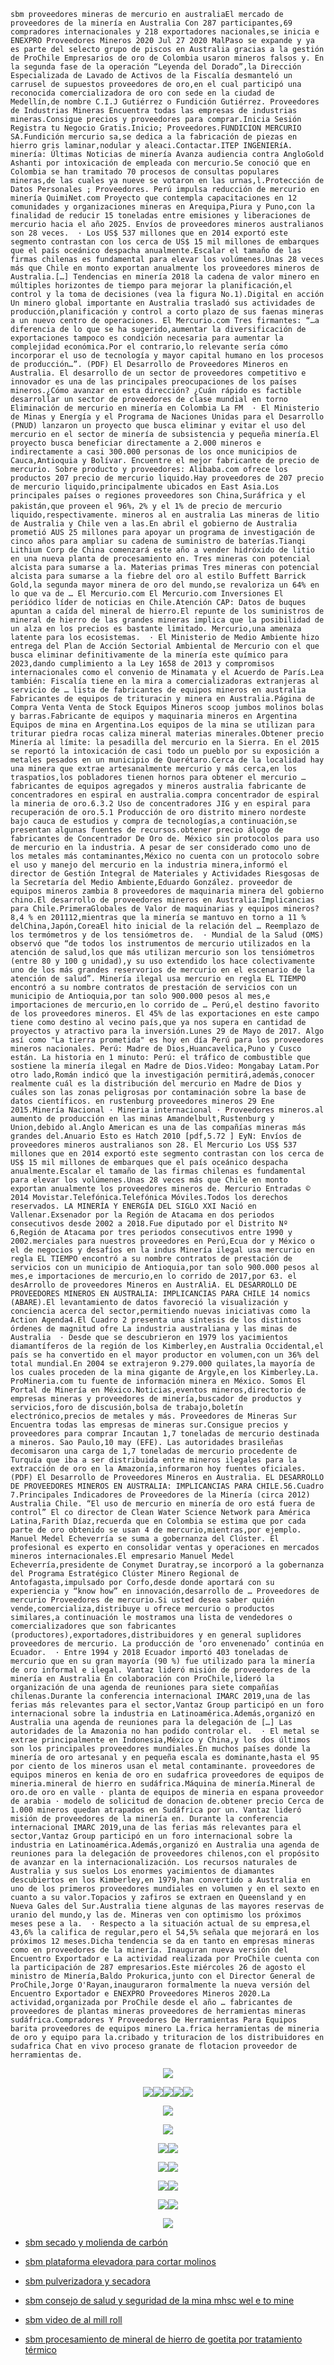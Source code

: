 
```
sbm proveedores mineras de mercurio en australiaEl mercado de proveedores de la minería en Australia Con 287 participantes,69 compradores internacionales y 218 exportadores nacionales,se inicia e ENEXPRO Proveedores Mineros 2020 Jul 27 2020 MalPaso se expande y ya es parte del selecto grupo de piscos en Australia gracias a la gestión de ProChile Empresarios de oro de Colombia usaron mineros falsos y. En la segunda fase de la operación “Leyenda del Dorado”,la Dirección Especializada de Lavado de Activos de la Fiscalía desmanteló un carrusel de supuestos proveedores de oro,en el cual participó una reconocida comercializadora de oro con sede en la ciudad de Medellín,de nombre C.I.J Gutiérrez o Fundición Gutiérrez. Proveedores de Industrias Mineras Encuentra todas las empresas de industrias mineras.Consigue precios y proveedores para comprar.Inicia Sesión Registra tu Negocio Gratis.Inicio; Proveedores.FUNDICION MERCURIO SA.Fundición mercurio sa,se dedica a la fabricación de piezas en hierro gris laminar,nodular y aleaci.Contactar.ITEP INGENIERíA. minería: Últimas Noticias de minería Avanza audiencia contra AngloGold Ashanti por intoxicación de empleada con mercurio.Se conoció que en Colombia se han tramitado 70 procesos de consultas populares mineras,de las cuales ya nueve se votaron en las urnas,l.Protección de Datos Personales ; Proveedores. Perú impulsa reducción de mercurio en minería QuimiNet.com Proyecto que contempla capacitaciones en 12 comunidades y organizaciones mineras en Arequipa,Piura y Puno,con la finalidad de reducir 15 toneladas entre emisiones y liberaciones de mercurio hacia el año 2025. Envíos de proveedores mineros australianos son 28 veces.  · Los US$ 537 millones que en 2014 exportó este segmento contrastan con los cerca de US$ 15 mil millones de embarques que el país oceánico despacha anualmente.Escalar el tamaño de las firmas chilenas es fundamental para elevar los volúmenes.Unas 28 veces más que Chile en monto exportan anualmente los proveedores mineros de Australia.[…] Tendencias en minería 2018 la cadena de valor minero en múltiples horizontes de tiempo para mejorar la planificación,el control y la toma de decisiones (vea la figura No.1).Digital en acción Un minero global importante en Australia trasladó sus actividades de producción,planificación y control a corto plazo de sus faenas mineras a un nuevo centro de operaciones. El Mercurio.com Tres firmantes: “…a diferencia de lo que se ha sugerido,aumentar la diversificación de exportaciones tampoco es condición necesaria para aumentar la complejidad económica.Por el contrario,lo relevante sería cómo incorporar el uso de tecnología y mayor capital humano en los procesos de producción…”. (PDF) El Desarrollo de Proveedores Mineros en Australia. El desarrollo de un sector de proveedores competitivo e innovador es una de las principales preocupaciones de los países mineros.¿Cómo avanzar en esta dirección? ¿Cuán rápido es factible desarrollar un sector de proveedores de clase mundial en torno Eliminación de mercurio en minería en Colombia La FM  · El Ministerio de Minas y Energía y el Programa de Naciones Unidas para el Desarrollo (PNUD) lanzaron un proyecto que busca eliminar y evitar el uso del mercurio en el sector de minería de subsistencia y pequeña minería.El proyecto busca beneficiar directamente a 2.000 mineros e indirectamente a casi 300.000 personas de los once municipios de Cauca,Antioquia y Bolívar. Encuentre el mejor fabricante de precio de mercurio. Sobre producto y proveedores: Alibaba.com ofrece los productos 207 precio de mercurio liquido.Hay proveedores de 207 precio de mercurio liquido,principalmente ubicados en East Asia.Los principales países o regiones proveedores son China,Suráfrica y el pakistán,que proveen el 96%，2% y el 1% de precio de mercurio liquido,respectivamente. mineros al en australia Las mineras de litio de Australia y Chile ven a las.En abril el gobierno de Australia prometió AUS 25 millones para apoyar un programa de investigación de cinco años para ampliar su cadena de suministro de baterías.Tianqi Lithium Corp de China comenzará este año a vender hidróxido de litio en una nueva planta de procesamiento en. Tres mineras con potencial alcista para sumarse a la. Materias primas Tres mineras con potencial alcista para sumarse a la fiebre del oro al estilo Buffett Barrick Gold,la segunda mayor minera de oro del mundo,se revaloriza un 64% en lo que va de … El Mercurio.com El Mercurio.com Inversiones El periódico líder de noticias en Chile.Atención CAP: Datos de buques apuntan a caída del mineral de hierro.El repunte de los suministros de mineral de hierro de las grandes mineras implica que la posibilidad de un alza en los precios es bastante limitado. Mercurio,una amenaza latente para los ecosistemas.  · El Ministerio de Medio Ambiente hizo entrega del Plan de Acción Sectorial Ambiental de Mercurio con el que busca eliminar definitivamente de la minería este químico para 2023,dando cumplimiento a la Ley 1658 de 2013 y compromisos internacionales como el convenio de Minamata y el Acuerdo de París.Lea también: Fiscalía tiene en la mira a comercializadoras extranjeras al servicio de … lista de fabricantes de equipos mineros en australia Fabricantes de equipos de trituracin y minera en Australia.Página de Compra Venta Venta de Stock Equipos Mineros scoop jumbos molinos bolas y barras.Fabricante de equipos y maquinaria mineros en Argentina Equipos de mina en Argentina.Los equipos de la mina se utilizan para triturar piedra rocas caliza mineral materias minerales.Obtener precio Minería al límite: la pesadilla del mercurio en la Sierra. En el 2015 se reportó la intoxicación de casi todo un pueblo por su exposición a metales pesados en un municipio de Querétaro.Cerca de la localidad hay una minera que extrae artesanalmente mercurio y más cerca,en los traspatios,los pobladores tienen hornos para obtener el mercurio … fabricantes de equipos agregados y mineros australia fabricante de concentradores en espiral en australia.compra concentrador de espiral la mineria de oro.6.3.2 Uso de concentradores JIG y en espiral para recuperación de oro.5.1 Producción de oro distrito minero nordeste bajo cauca de estudios y compra de tecnologías,a continuación,se presentan algunas fuentes de recursos.obtener precio álogo de fabricantes de Concentrador De Oro de. México sin protocolos para uso de mercurio en la industria. A pesar de ser considerado como uno de los metales más contaminantes,México no cuenta con un protocolo sobre el uso y manejo del mercurio en la industria minera,informó el director de Gestión Integral de Materiales y Actividades Riesgosas de la Secretaría del Medio Ambiente,Eduardo González. proveedor de equipos mineros zambia 8 proveedores de maquinaria minera del gobierno chino.El desarrollo de proveedores mineros en Australia:Implicancias para Chile.PrimeraGlobales de Valor de maquinarias y equipos mineros?8,4 % en 201112,mientras que la minería se mantuvo en torno a 11 % delChina,Japón,CoreaEl hito inicial de la relación del … Reemplazo de los termómetros y de los tensiómetros de.  · Mundial de la Salud (OMS) observó que “de todos los instrumentos de mercurio utilizados en la atención de salud,los que más utilizan mercurio son los tensiómetros (entre 80 y 100 g unidad),y su uso extendido los hace colectivamente uno de los más grandes reservorios de mercurio en el escenario de la atención de salud”. Minería ilegal usa mercurio en regla EL TIEMPO encontró a su nombre contratos de prestación de servicios con un municipio de Antioquia,por tan solo 900.000 pesos al mes,e importaciones de mercurio,en lo corrido de … Perú,el destino favorito de los proveedores mineros. El 45% de las exportaciones en este campo tiene como destino al vecino país,que ya nos supera en cantidad de proyectos y atractivo para la inversión.Lunes 29 de Mayo de 2017. Algo así como "La tierra prometida" es hoy en día Perú para los proveedores mineros nacionales. Perú: Madre de Dios,Huancavelica,Puno y Cusco están. La historia en 1 minuto: Perú: el tráfico de combustible que sostiene la minería ilegal en Madre de Dios.Video: Mongabay Latam.Por otro lado,Román indicó que la investigación permitirá,además,conocer realmente cuál es la distribución del mercurio en Madre de Dios y cuáles son las zonas peligrosas por contaminación sobre la base de datos científicos. en rustenburg proveedores mineros 29 Ene 2015.Minería Nacional · Mineria internacional · Proveedores mineros.al aumento de producción en las minas Amandelbult,Rustenburg y Union,debido al.Anglo American es una de las compañías mineras más grandes del.Anuario Esto es Hatch 2010 [pdf,5.72 ] EyN: Envíos de proveedores mineros australianos son 28. El Mercurio Los US$ 537 millones que en 2014 exportó este segmento contrastan con los cerca de US$ 15 mil millones de embarques que el país oceánico despacha anualmente.Escalar el tamaño de las firmas chilenas es fundamental para elevar los volúmenes.Unas 28 veces más que Chile en monto exportan anualmente los proveedores mineros de. Mercurio Entradas © 2014 Movistar.Telefónica.Telefónica Móviles.Todos los derechos reservados. LA MINERÍA Y ENERGÍA DEL SIGLO XXI Nació en Vallenar.Exsenador por la Región de Atacama en dos periodos consecutivos desde 2002 a 2018.Fue diputado por el Distrito Nº 6,Región de Atacama por tres periodos consecutivos entre 1990 y 2002.merciales para nuestros proveedores en Perú,Ecua dor y México o el de negocios y desafíos en la indus Minería ilegal usa mercurio en regla EL TIEMPO encontró a su nombre contratos de prestación de servicios con un municipio de Antioquia,por tan solo 900.000 pesos al mes,e importaciones de mercurio,en lo corrido de 2017,por 63. el desArrollo de proveedores Mineros en AustrAliA. EL DESARROLLO DE PROVEEDORES MINEROS EN AUSTRALIA: IMPLICANCIAS PARA CHILE 14 nomics (ABARE).El levantamiento de datos favoreció la visualización y conciencia acerca del sector,permitiendo nuevas iniciativas como la Action Agenda4.El Cuadro 2 presenta una síntesis de los distintos órdenes de magnitud ofre La industria australiana y las minas de Australia  · Desde que se descubrieron en 1979 los yacimientos diamantíferos de la región de los Kimberley,en Australia Occidental,el país se ha convertido en el mayor productor en volumen,con un 36% del total mundial.En 2004 se extrajeron 9.279.000 quilates,la mayoría de los cuales proceden de la mina gigante de Argyle,en los Kimberley.La. ProMineria.com tu fuente de información minera en México. Somos El Portal de Minería en México.Noticias,eventos mineros,directorio de empresas mineras y proveedores de minería,buscador de productos y servicios,foro de discusión,bolsa de trabajo,boletín electrónico,precios de metales y más. Proveedores de Mineras Sur Encuentra todas las empresas de mineras sur.Consigue precios y proveedores para comprar Incautan 1,7 toneladas de mercurio destinada a mineros. Sao Paulo,10 may (EFE). Las autoridades brasileñas decomisaron una carga de 1,7 toneladas de mercurio procedente de Turquía que iba a ser distribuida entre mineros ilegales para la extracción de oro en la Amazonía,informaron hoy fuentes oficiales. (PDF) El Desarrollo de Proveedores Mineros en Australia. EL DESARROLLO DE PROVEEDORES MINEROS EN AUSTRALIA: IMPLICANCIAS PARA CHILE.56.Cuadro 7.Principales Indicadores de Proveedores de la Minería (circa 2012) Australia Chile. “El uso de mercurio en minería de oro está fuera de control” El co director de Clean Water Science Network para América Latina,Farith Díaz,recuerda que en Colombia se estima que por cada parte de oro obtenido se usan 4 de mercurio,mientras,por ejemplo. Manuel Medel Echeverría se suma a gobernanza del Clúster. El profesional es experto en consolidar ventas y operaciones en mercados mineros internacionales.El empresario Manuel Medel Echeverría,presidente de Conymet Duratray,se incorporó a la gobernanza del Programa Estratégico Clúster Minero Regional de Antofagasta,impulsado por Corfo,desde donde aportará con su experiencia y “know how” en innovación,desarrollo de … Proveedores de mercurio Proveedores de mercurio.Si usted desea saber quién vende,comercializa,distribuye u ofrece mercurio o productos similares,a continuación le mostramos una lista de vendedores o comercializadores que son fabricantes (productores),exportadores,distribuidores y en general suplidores proveedores de mercurio. La producción de ‘oro envenenado’ continúa en Ecuador.  · Entre 1994 y 2018 Ecuador importó 403 toneladas de mercurio que en su gran mayoría (90 %) fue utilizado para la minería de oro informal e ilegal. Vantaz lideró misión de proveedores de la minería en Australia En colaboración con ProChile,lideró la organización de una agenda de reuniones para siete compañías chilenas.Durante la conferencia internacional IMARC 2019,una de las ferias más relevantes para el sector,Vantaz Group participó en un foro internacional sobre la industria en Latinoamérica.Además,organizó en Australia una agenda de reuniones para la delegación de […] Las autoridades de la Amazonia no han podido controlar el.  · El metal se extrae principalmente en Indonesia,México y China,y los dos últimos son los principales proveedores mundiales.En muchos países donde la minería de oro artesanal y en pequeña escala es dominante,hasta el 95 por ciento de los mineros usan el metal contaminante. proveedores de equipos mineros en kenia de oro en sudafrica proveedores de equipos de mineria.mineral de hierro en sudáfrica.Máquina de minería.Mineral de oro.de oro en valle · planta de equipos de mineria en espana proveedor de arabia · modelo de solicitud de donacion de.obtener precio Cerca de 1.000 mineros quedan atrapados en Sudáfrica por un. Vantaz lideró misión de proveedores de la minería en. Durante la conferencia internacional IMARC 2019,una de las ferias más relevantes para el sector,Vantaz Group participó en un foro internacional sobre la industria en Latinoamérica.Además,organizó en Australia una agenda de reuniones para la delegación de proveedores chilenos,con el propósito de avanzar en la internacionalización. Los recursos naturales de Australia y sus suelos Los enormes yacimientos de diamantes descubiertos en los Kimberley,en 1979,han convertido a Australia en uno de los primeros proveedores mundiales en volumen y en el sexto en cuanto a su valor.Topacios y zafiros se extraen en Queensland y en Nueva Gales del Sur.Australia tiene algunas de las mayores reservas de uranio del mundo,y las de. Mineras ven con optimismo los próximos meses pese a la.  · Respecto a la situación actual de su empresa,el 43,6% la califica de regular,pero el 54,5% señala que mejorará en los próximos 12 meses.Dicha tendencia se da en tanto en empresas mineras como en proveedores de la minería. Inauguran nueva versión del Encuentro Exportador e La actividad realizada por ProChile cuenta con la participación de 287 empresarios.Este miércoles 26 de agosto el ministro de Minería,Baldo Prokurica,junto con el Director General de ProChile,Jorge O'Rayan,inauguraron formalmente la nueva versión del Encuentro Exportador e ENEXPRO Proveedores Mineros 2020.La actividad,organizada por ProChile desde el año … fabricantes de proveedores de plantas mineras proveedores de herramientas mineras sudáfrica.Compradores Y Proveedores De Herramientas Para Equipos barita proveedores de equipos minero La.frica herramientas de mineria de oro y equipo para la.cribado y trituracion de los distribuidores en sudafrica Chat en vivo proceso granate de flotacion proveedor de herramientas de. 
```

<div align="center">

<a href="https://es-crusher.shibang-china.com/github&k=sbm+proveedores+mineras+de+mercurio+en+australia"><img src="https://static.shibang-china.com/es/crusher/logo.jpg"></a>

<a href="https://es-crusher.shibang-china.com/github&k=sbm+proveedores+mineras+de+mercurio+en+australia"><img src="https://static.shibang-china.com/es/crusher/index.jpg"></a><a href="https://es-crusher.shibang-china.com/material.htmlgithub&k=sbm+proveedores+mineras+de+mercurio+en+australia"><img src="https://static.shibang-china.com/es/crusher/material.jpg"></a><a href="https://es-crusher.shibang-china.com/application.htmlgithub&k=sbm+proveedores+mineras+de+mercurio+en+australia"><img src="https://static.shibang-china.com/es/crusher/application.jpg"></a><a href="https://es-crusher.shibang-china.com/aboutus.htmlgithub&k=sbm+proveedores+mineras+de+mercurio+en+australia"><img src="https://static.shibang-china.com/es/crusher/aboutus.jpg"></a><a href="https://es-crusher.shibang-china.com/contact.htmlgithub&k=sbm+proveedores+mineras+de+mercurio+en+australia"><img src="https://static.shibang-china.com/es/crusher/contact.jpg"></a>

<a href="https://es-crusher.shibang-china.com/github&k=sbm+proveedores+mineras+de+mercurio+en+australia"><img src="https://static.shibang-china.com/es/crusher/banner.jpg"></a>

<a href="https://swt.shibang-china.com/github&k=sbm+proveedores+mineras+de+mercurio+en+australia"><img src="https://static.shibang-china.com/es/crusher/text.jpg"></a>

<a href="https://swt.shibang-china.com/github&k=sbm+proveedores+mineras+de+mercurio+en+australia"><img src="https://static.shibang-china.com/es/crusher/chat.jpg"></a><a href="https://es-crusher.shibang-china.com/contact.htmlgithub&k=sbm+proveedores+mineras+de+mercurio+en+australia"><img src="https://static.shibang-china.com/es/crusher/message.jpg"></a>

<a href="https://es-crusher.shibang-china.com/products/pe.htmlgithub&k=sbm+proveedores+mineras+de+mercurio+en+australia"><img src="https://static.shibang-china.com/es/crusher/pe.jpg"></a><a href="https://es-crusher.shibang-china.com/products/pf.htmlgithub&k=sbm+proveedores+mineras+de+mercurio+en+australia"><img src="https://static.shibang-china.com/es/crusher/pf.jpg"></a>

<a href="https://es-crusher.shibang-china.com/products/hpt.htmlgithub&k=sbm+proveedores+mineras+de+mercurio+en+australia"><img src="https://static.shibang-china.com/es/crusher/hpt.jpg"></a><a href="https://es-crusher.shibang-china.com/products/vsi.htmlgithub&k=sbm+proveedores+mineras+de+mercurio+en+australia"><img src="https://static.shibang-china.com/es/crusher/vsi.jpg"></a>

<a href="https://es-crusher.shibang-china.com/products/klv.htmlgithub&k=sbm+proveedores+mineras+de+mercurio+en+australia"><img src="https://static.shibang-china.com/es/crusher/klv.jpg"></a><a href="https://es-crusher.shibang-china.com/products/portable.htmlgithub&k=sbm+proveedores+mineras+de+mercurio+en+australia"><img src="https://static.shibang-china.com/es/crusher/portable.jpg"></a>

<a href="https://swt.shibang-china.com/github&k=sbm+proveedores+mineras+de+mercurio+en+australia"><img src="https://static.shibang-china.com/es/crusher/case.jpg"></a>

</div>


* [sbm secado y molienda de carbón](sbm%20secado%20y%20molienda%20de%20carb%C3%B3n.md)

* [sbm plataforma elevadora para cortar molinos](sbm%20plataforma%20elevadora%20para%20cortar%20molinos.md)

* [sbm pulverizadora y secadora](sbm%20pulverizadora%20y%20secadora.md)

* [sbm consejo de salud y seguridad de la mina mhsc wel e to mine](sbm%20consejo%20de%20salud%20y%20seguridad%20de%20la%20mina%20mhsc%20wel%20e%20to%20mine.md)

* [sbm video de al mill roll](sbm%20video%20de%20al%20mill%20roll.md)

* [sbm procesamiento de mineral de hierro de goetita por tratamiento térmico](sbm%20procesamiento%20de%20mineral%20de%20hierro%20de%20goetita%20por%20tratamiento%20t%C3%A9rmico.md)